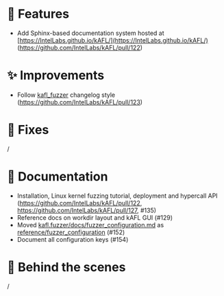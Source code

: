 # 🌟 Features

- Add Sphinx-based documentation system hosted at [https://IntelLabs.github.io/kAFL/](https://IntelLabs.github.io/kAFL/) (https://github.com/IntelLabs/kAFL/pull/122)

# ✨ Improvements

- Follow [kafl_fuzzer](https://github.com/IntelLabs/kafl.fuzzer) changelog style (https://github.com/IntelLabs/kAFL/pull/123)

# 🔧 Fixes

/

# 📖 Documentation

- Installation, Linux kernel fuzzing tutorial, deployment and hypercall API (https://github.com/IntelLabs/kAFL/pull/122, https://github.com/IntelLabs/kAFL/pull/127, #135)
- Reference docs on workdir layout and kAFL GUI (#129)
- Moved [kafl.fuzzer/docs/fuzzer_configuration.md](https://github.com/IntelLabs/kafl.fuzzer/blob/2367ccc39a5dfe873b6fc5ca40accab7b358cb4c/docs/fuzzer_configuration.md) as [reference/fuzzer_configuration](https://intellabs.github.io/kAFL/reference/fuzzer_configuration.html) (#152)
- Document all configuration keys (#154)

# 🧰 Behind the scenes

/
